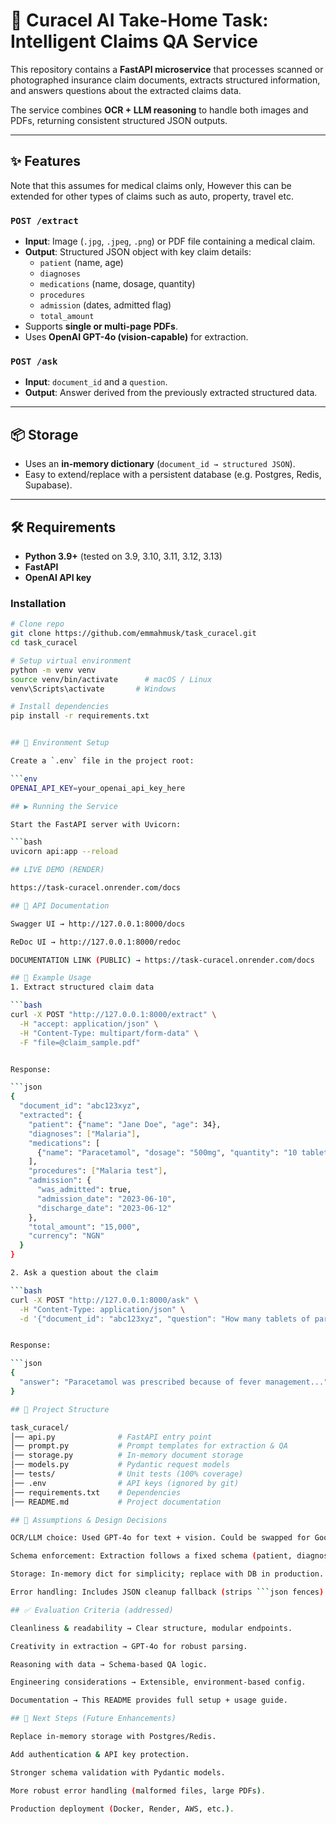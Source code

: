 # 🏥 Curacel AI Take-Home Task: Intelligent Claims QA Service

This repository contains a **FastAPI microservice** that processes scanned or photographed insurance claim documents, extracts structured information, and answers questions about the extracted claims data.

The service combines **OCR + LLM reasoning** to handle both images and PDFs, returning consistent structured JSON outputs.

---

## ✨ Features
Note that this assumes for medical claims only, However this can be extended for other types of claims such as auto, property, travel etc.

### `POST /extract`
- **Input**: Image (`.jpg`, `.jpeg`, `.png`) or PDF file containing a medical claim.  
- **Output**: Structured JSON object with key claim details:
  - `patient` (name, age)  
  - `diagnoses`  
  - `medications` (name, dosage, quantity)  
  - `procedures`  
  - `admission` (dates, admitted flag)  
  - `total_amount`  
- Supports **single or multi-page PDFs**.  
- Uses **OpenAI GPT-4o (vision-capable)** for extraction.

### `POST /ask`
- **Input**: `document_id` and a `question`.  
- **Output**: Answer derived from the previously extracted structured data.
---

## 📦 Storage
- Uses an **in-memory dictionary** (`document_id → structured JSON`).  
- Easy to extend/replace with a persistent database (e.g. Postgres, Redis, Supabase).

---

## 🛠️ Requirements
- **Python 3.9+** (tested on 3.9, 3.10, 3.11, 3.12, 3.13)
- **FastAPI**
- **OpenAI API key**

### Installation

```bash
# Clone repo
git clone https://github.com/emmahmusk/task_curacel.git
cd task_curacel

# Setup virtual environment
python -m venv venv
source venv/bin/activate      # macOS / Linux
venv\Scripts\activate       # Windows

# Install dependencies
pip install -r requirements.txt


## 🔑 Environment Setup

Create a `.env` file in the project root:

```env
OPENAI_API_KEY=your_openai_api_key_here

## ▶️ Running the Service

Start the FastAPI server with Uvicorn:

```bash
uvicorn api:app --reload

## LIVE DEMO (RENDER)

https://task-curacel.onrender.com/docs

## 📖 API Documentation

Swagger UI → http://127.0.0.1:8000/docs

ReDoc UI → http://127.0.0.1:8000/redoc

DOCUMENTATION LINK (PUBLIC) → https://task-curacel.onrender.com/docs

## 📌 Example Usage
1. Extract structured claim data

```bash
curl -X POST "http://127.0.0.1:8000/extract" \
  -H "accept: application/json" \
  -H "Content-Type: multipart/form-data" \
  -F "file=@claim_sample.pdf"


Response:

```json
{
  "document_id": "abc123xyz",
  "extracted": {
    "patient": {"name": "Jane Doe", "age": 34},
    "diagnoses": ["Malaria"],
    "medications": [
      {"name": "Paracetamol", "dosage": "500mg", "quantity": "10 tablets"}
    ],
    "procedures": ["Malaria test"],
    "admission": {
      "was_admitted": true,
      "admission_date": "2023-06-10",
      "discharge_date": "2023-06-12"
    },
    "total_amount": "15,000",
    "currency": "NGN"
  }
}

2. Ask a question about the claim

```bash
curl -X POST "http://127.0.0.1:8000/ask" \
  -H "Content-Type: application/json" \
  -d '{"document_id": "abc123xyz", "question": "How many tablets of paracetamol were prescribed?"}'


Response:

```json
{
  "answer": "Paracetamol was prescribed because of fever management..."
}

## 📂 Project Structure

task_curacel/
│── api.py              # FastAPI entry point
│── prompt.py           # Prompt templates for extraction & QA
│── storage.py          # In-memory document storage
│── models.py           # Pydantic request models
│── tests/              # Unit tests (100% coverage)
│── .env                # API keys (ignored by git)
│── requirements.txt    # Dependencies
│── README.md           # Project documentation

## 📐 Assumptions & Design Decisions

OCR/LLM choice: Used GPT-4o for text + vision. Could be swapped for Google Gemini or Tesseract + LLM hybrid.

Schema enforcement: Extraction follows a fixed schema (patient, diagnoses, medications, etc.). Could be extended to other types of claim by changing the prompt and schema

Storage: In-memory dict for simplicity; replace with DB in production.

Error handling: Includes JSON cleanup fallback (strips ```json fences).

## ✅ Evaluation Criteria (addressed)

Cleanliness & readability → Clear structure, modular endpoints.

Creativity in extraction → GPT-4o for robust parsing.

Reasoning with data → Schema-based QA logic.

Engineering considerations → Extensible, environment-based config.

Documentation → This README provides full setup + usage guide.

## 🚀 Next Steps (Future Enhancements)

Replace in-memory storage with Postgres/Redis.

Add authentication & API key protection.

Stronger schema validation with Pydantic models.

More robust error handling (malformed files, large PDFs).

Production deployment (Docker, Render, AWS, etc.).
